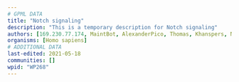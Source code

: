 ```yaml
---
# GPML DATA
title: "Notch signaling"
description: "This is a temporary description for Notch signaling"
authors: [169.230.77.174, MaintBot, AlexanderPico, Thomas, Khanspers, Nsalomonis, Fehrhart, Egonw, Eweitz]
organisms: [Homo sapiens]
# ADDITIONAL DATA
last-edited: 2021-05-18
communities: []
wpid: "WP268"
---
```

